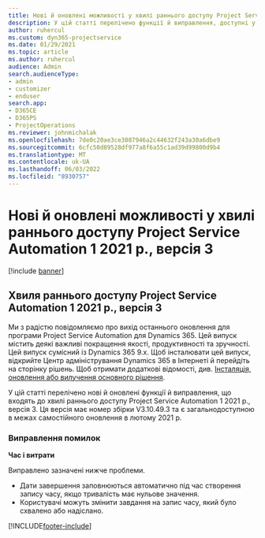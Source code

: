 ```yaml
---
title: Нові й оновлені можливості у хвилі раннього доступу Project Service Automation 1 2021 р., версія 3
description: У цій статті перелічено функції й виправлення, доступні у хвилі раннього доступу Project Service Automation 1 2021 р., версія 3.
author: ruhercul
ms.custom: dyn365-projectservice
ms.date: 01/29/2021
ms.topic: article
ms.author: ruhercul
audience: Admin
search.audienceType:
- admin
- customizer
- enduser
search.app:
- D365CE
- D365PS
- ProjectOperations
ms.reviewer: johnmichalak
ms.openlocfilehash: 7de0c20ae3ce3087946a2c44632f243a30a6dbe9
ms.sourcegitcommit: 6cfc50d89528df977a8f6a55c1ad39d99800d9b4
ms.translationtype: MT
ms.contentlocale: uk-UA
ms.lasthandoff: 06/03/2022
ms.locfileid: "8930757"
---
```

# <a name="whats-new-or-changed-in-project-service-automation-early-access-wave-1-2021-v3"></a>Нові й оновлені можливості у хвилі раннього доступу Project Service Automation 1 2021 р., версія 3

[!include [banner](../includes/psa-now-project-operations.md)]

## <a name="project-service-automation-early-access-wave-1-2021-v3"></a>Хвиля раннього доступу Project Service Automation 1 2021 р., версія 3

Ми з радістю повідомляємо про вихід останнього оновлення для програми Project Service Automation для Dynamics 365. Цей випуск містить деякі важливі покращення якості, продуктивності та зручності. Цей випуск сумісний із Dynamics 365 9.x. Щоб інсталювати цей випуск, відкрийте Центр адміністрування Dynamics 365 в Інтернеті й перейдіть на сторінку рішень. Щоб отримати додаткові відомості, див. [Інсталяція, оновлення або вилучення основного рішення](/power-platform/admin/install-remove-preferred-solution).

У цій статті перелічено нові й оновлені функції й виправлення, що входять до хвилі раннього доступу Project Service Automation 1 2021 р., версія 3. Ця версія має номер збірки V3.10.49.3 та є загальнодоступною в межах самостійного оновлення в лютому 2021 р.


### <a name="bug-fixes"></a>Виправлення помилок

**Час і витрати**

Виправлено зазначені нижче проблеми.

- Дати завершення заповнюються автоматично під час створення запису часу, якщо тривалість має нульове значення.
- Користувачі можуть змінити завдання на запис часу, який було схвалено або надіслано.


[!INCLUDE[footer-include](../includes/footer-banner.md)]
